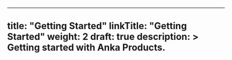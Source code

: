 

---
title: "Getting Started"
linkTitle: "Getting Started"
weight: 2
draft: true
description: >
  Getting started with Anka Products. 
---

